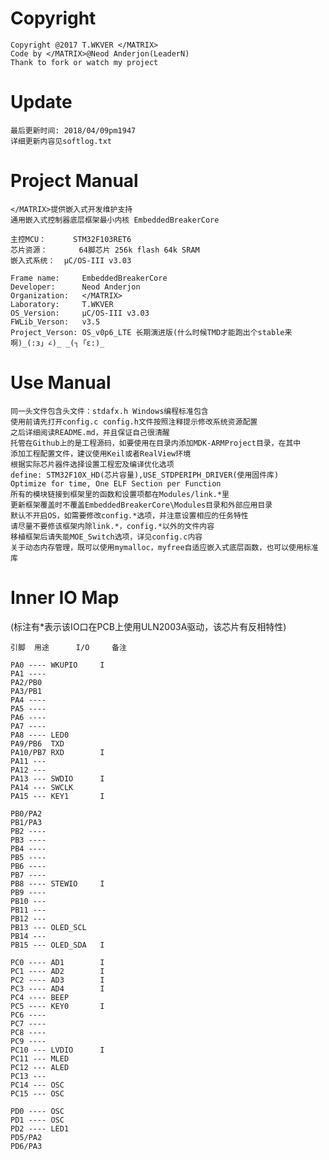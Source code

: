 Copyright
===============

	Copyright @2017 T.WKVER </MATRIX>
	Code by </MATRIX>@Neod Anderjon(LeaderN)
	Thank to fork or watch my project

Update
===============

	最后更新时间: 2018/04/09pm1947
	详细更新内容见softlog.txt

Project Manual
==============

	</MATRIX>提供嵌入式开发维护支持
	通用嵌入式控制器底层框架最小内核 EmbeddedBreakerCore

	主控MCU：		STM32F103RET6
	芯片资源：		64脚芯片 256k flash 64k SRAM
	嵌入式系统：	μC/OS-III v3.03

	Frame name: 	EmbeddedBreakerCore
	Developer: 		Neod Anderjon 
	Organization: 	</MATRIX>
	Laboratory: 	T.WKVER
	OS_Version: 	μC/OS-III v3.03
	FWLib_Verson: 	v3.5
	Project_Verson: OS_v0p6_LTE 长期演进版(什么时候TMD才能跑出个stable来啊)_(:з」∠)_ _(┐「ε:)_
	
Use Manual
===============

	同一头文件包含头文件：stdafx.h Windows编程标准包含
	使用前请先打开config.c config.h文件按照注释提示修改系统资源配置
	之后详细阅读README.md，并且保证自己很清醒
	托管在Github上的是工程源码，如要使用在目录内添加MDK-ARMProject目录，在其中
	添加工程配置文件，建议使用Keil或者RealView环境
	根据实际芯片器件选择设置工程宏及编译优化选项
	define: STM32F10X_HD(芯片容量),USE_STDPERIPH_DRIVER(使用固件库)
	Optimize for time, One ELF Section per Function
	所有的模块链接到框架里的函数和设置项都在Modules/link.*里
	更新框架覆盖时不覆盖EmbeddedBreakerCore\Modules目录和外部应用目录
	默认不开启OS，如需要修改config.*选项，并注意设置相应的任务特性
	请尽量不要修该框架内除link.*，config.*以外的文件内容
	移植框架后请失能MOE_Switch选项，详见config.c内容
	关于动态内存管理，既可以使用mymalloc，myfree自适应嵌入式底层函数，也可以使用标准库
	
Inner IO Map
===============

(标注有*表示该IO口在PCB上使用ULN2003A驱动，该芯片有反相特性)

	引脚	用途		I/O		备注

	PA0 ---- WKUPIO		I		
	PA1 ---- 		
	PA2/PB0  
	PA3/PB1  
	PA4 ---- 
	PA5 ---- 
	PA6 ---- 
	PA7 ---- 
	PA8 ---- LED0
	PA9/PB6  TXD		
	PA10/PB7 RXD		I
	PA11 --- 
	PA12 --- 
	PA13 --- SWDIO		I
	PA14 --- SWCLK
	PA15 --- KEY1		I	

	PB0/PA2  
	PB1/PA3  
	PB2 ----
	PB3 ---- 
	PB4 ---- 
	PB5 ----
	PB6 ----
	PB7 ----
	PB8 ---- STEWIO		I
	PB9 ----
	PB10 --- 
	PB11 --- 
	PB12 --- 
	PB13 --- OLED_SCL
	PB14 --- 
	PB15 --- OLED_SDA	I

	PC0 ---- AD1		I
	PC1 ---- AD2		I
	PC2 ---- AD3		I
	PC3 ---- AD4		I
	PC4 ---- BEEP
	PC5 ---- KEY0		I
	PC6 ---- 
	PC7 ---- 
	PC8 ---- 
	PC9 ---- 
	PC10 --- LVDIO		I
	PC11 --- MLED
	PC12 --- ALED
	PC13 --- 
	PC14 --- OSC
	PC15 --- OSC

	PD0 ---- OSC
	PD1 ---- OSC
	PD2 ---- LED1
	PD5/PA2  
	PD6/PA3  
	

